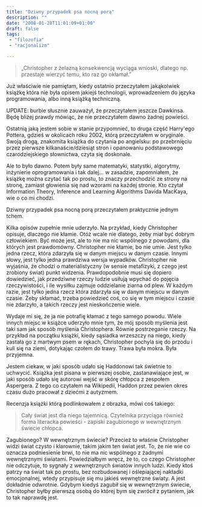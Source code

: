 ```yaml
---
title: "Dziwny przypadek psa nocną porą"
description: ""
date: "2008-01-28T11:01:09+01:00"
draft: false
tags:
 - "filozofia"
 - "racjonalizm"

---
```


> „Christopher z żelazną konsekwencją wyciąga wnioski, dlatego np. przestaje
> wierzyć temu, kto raz go okłamał.”

Już właściwie nie pamiętam, kiedy ostatnio przeczytałem jakąkolwiek książkę
która nie była opisem jakiejś technologii, wprowadzeniem do języka
programowania, albo inną książką techniczną.

<!--more-->

UPDATE: burbie słusznie zauważył, że przeczytałem jeszcze Dawkinsa. Będę bliżej
prawdy mówiąc, że nie przeczytałem dawno żadnej powieści.

Ostatnią jaką jestem sobie w stanie przypomnieć, to druga część Harry'ego
Pottera, gdzieś w okolicach roku 2002, którą przeczytałem w oryginale. Swoją
drogą, znakomita książka do czytania po angielsku: po przebrnięciu przez
pierwsze kilkanaście/dziesiąt stron i opanowaniu podstawowego czarodziejskiego
słownictwa, czyta się doskonale.

Ale to było dawno. Potem były same matematyki, statystki, algorytmy, inżynierie
oprogramowania i tak dalej… w zasadzie, zapomniałem, że książkę można czytać tak
po prostu, to znaczy przechodzić ze strony na stronę, zamiast głowienia się nad
wzorami na każdej stronie. Kto czytał Information Theory, Inference and Learning
Algorithms Davida MacKaya, wie o co mi chodzi.

Dziwny przypadek psa nocną porą przeczytałem praktycznie jednym tchem.

Kilka opisów zupełnie mnie uderzyło. Na przykład, kiedy Christopher opisuje,
dlaczego nie kłamie. Otóż wcale nie dlatego, żeby miał być dobrym człowiekiem.
Być może jest, ale to nie ma nic wspólnego z powodami, dla których jest
prawdomówny. Christopher nie kłamie, bo nie umie. Jest tylko jedna rzecz, która
zdarzyła się w danym miejscu w danym czasie. Innymi słowy, jest tylko jedna
prawdziwa wersja wypadków. Christopher nie wyjaśnia, że chodzi o
materialistyczny (w sensie metafizyki, z czego jest zrobiony świat) punkt
widzenia. Prawdopodobnie musi się dopiero dowiedzieć, jak przedziwne rzeczy
ludzie usiłują wpychać do pojęcia rzeczywistości, i ile wysiłku zajmuje
oddzielanie ziarna od plew. W każdym razie, jest tylko jedna rzecz która
zdarzyła się w danym miejscu w danym czasie.  Żeby skłamać, trzeba powiedzieć
coś, co się w tym miejscu i czasie nie zdarzyło, a takich rzeczy jest
nieskończenie wiele.

Wydaje mi się, że ja nie potrafię kłamać z tego samego powodu. Wiele innych
miejsc w książce uderzyło mnie tym, że mój sposób myślenia jest taki sam jak
sposób myślenia Christophera. Równie postrzeganie rzeczy. Na przykład na
początku książki, kiedy sąsiadka wrzeszczy na niego, kiedy zastała go z martwym
psem w rękach, Christopher pochyla się do przodu i kuli się na ziemi, dotykając
czołem do trawy. Trawa była mokra. Była przyjemna.

Jestem ciekaw, w jaki sposób udało się Haddonowi tak świetnie to uchwycić.
Książka jest pisana w pierwszej osobie, zastanawiające jest, w jaki sposób udało
się autorowi wejść w skórę chłopca z zespołem Aspergera. Z tego co czytałem na
Wikipedii, Haddon przez pewien okres czasu dużo pracował z dziećmi z autyzmem.

Recenzja książki którą podlinkowałem z obrazka, mówi coś takiego:

> Cały świat jest dla niego tajemnicą. Czytelnika przyciąga również forma
> literacka powieści - zapiski zagubionego w wewnętrznym świecie chłopca.

Zagubionego? W wewnętrznym świecie? Przecież to właśnie Christopher widzi świat
czysto i klarownie, takim jakim ten świat jest. To, że nie wie co oznacza
podniesienie brwi, to nie ma nic wspólnego z żadnymi wewnętrznymi światami.
Powiedziałbym wręcz, że to, co czego Christopher nie odczytuje, to sygnały z
wewnętrznych światów innych ludzi. Kiedy ktoś patrzy na świat tak po prostu, bez
rozbudowanej i oślepiającej nakładki emocjonalnej, wtedy przypisuje się mu
jakieś wewnętrzne światy. A jest dokładnie odwrotnie. Gdybym kiedyś zagubił się
w wewnętrznym świecie, Christopher byłby pierwszą osobą do której bym się
zwrócił z pytaniem, jak to tak naprawdę jest.
